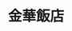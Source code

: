 ---
title: "金華飯店"
description: "金華飯店"
layout: shop
keywords:
  - 美食競賽
  - 台灣美食
  - 美食精選
datePublished: "2025-06-30"
dateModified: "2025-07-03"
city: "新北市"
district: "坪林區"
address: "新北市坪林區北宜路八段341號"
phone: "0925366579"
geo: "24.933662948059386, 121.71089612702805"
google_map: "https://maps.app.goo.gl/dfhWqutvKCGiSykj6"
footinder: "https://footinder.com.tw/%E6%96%B0%E5%8C%97%E5%B8%82%E5%9D%AA%E6%9E%97%E5%8D%80/60864/"
official: ""
award:
  - name: "500盤"
    year: "2024"
    entries:
      - dishes:
          - "古茶油煎鱸鰻"

---